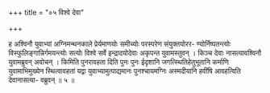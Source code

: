 +++
title = "०५ विश्वे देवा"

+++

ह अश्विनौ युवाभ्यां अग्निमन्थनकाले प्रेर्यमाणयोः समीच्योः परस्परेण संयुक्तयोरर- ण्योर्निष्पतन्त्योः विस्फुलिङ्गान्निर्गमयन्त्योः सत्योः विश्वे सर्वे इन्द्रादयोदेवाः अकृपन्त युवामस्तुवन् । किञ्च देवाः नासत्यावश्विनौ युवामब्रुवन् अवोचन् । किमिति पुनरावहता दिति पुनः पुनः ईदृशानि जगत्स्थितिहेतुभूतानि कर्माणि युवामाभिमुख्येन स्थित्वावहतां यद्वा युवाभ्यामुत्पाद्यमानः पुनश्चायमग्निः अस्मदीयानि हवींषि आवहत्विति देवानासत्या- वब्रुवन् ॥ ५ ॥